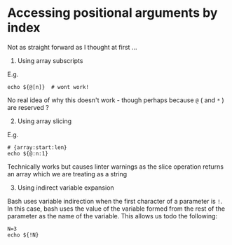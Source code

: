 # Accessing positional arguments by index

Not as straight forward as I thought at first ...

1. Using array subscripts
  
  E.g. 

  ```shell
  echo ${@[n]}  # wont work!
  ```

  No real idea of why this doesn't work - though perhaps because `@` ( and `*` ) are reserved ?

2. Using array slicing

  E.g.

  ```shell
  # {array:start:len}
  echo ${@:n:1}
  ```

  Technically works but causes linter warnings as the slice operation returns an array which we are treating as a string

3. Using indirect variable expansion

  Bash uses variable indirection when the first character of a parameter is `!`. In this case, bash uses the value of the variable formed from the rest of the parameter as the name of the variable. This allows us todo the following:

  ```shell
  N=3
  echo ${!N}
  ```

